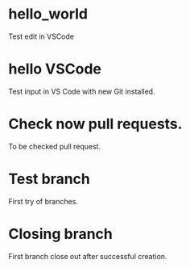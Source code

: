 # hello_world
Test edit in VSCode
# hello VSCode
Test input in VS Code with new Git installed.
# Check now pull requests.
To be checked pull request.
# Test branch
First try of branches.
# Closing branch
First branch close out after successful creation.